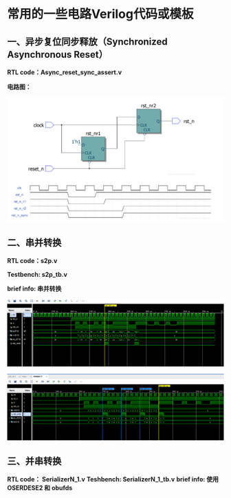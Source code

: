 # 常用的一些电路Verilog代码或模板

## 一、异步复位同步释放（Synchronized Asynchronous Reset）

**RTL code：Async_reset_sync_assert.v**

**电路图：**

![p1](https://github.com/Fan4FPGA/VerilogHDL_Lib/blob/master/pic/Synchronized%20Asynchronous%20Reset.png)

## 二、串并转换

**RTL code：s2p.v**

**Testbench: s2p_tb.v**

**brief info: 串并转换**

![功能仿真图1：](https://github.com/Fan4FPGA/VerilogHDL_Lib/blob/master/pic/s2p_1_fsm.png)

![功能仿真图2：](https://github.com/Fan4FPGA/VerilogHDL_Lib/blob/master/pic/s2p_2_always.png)
## 三、并串转换
**RTL code： SerializerN_1.v**
**Teshbench: SerializerN_1_tb.v**
**brief info: 使用OSERDESE2 和 obufds**
